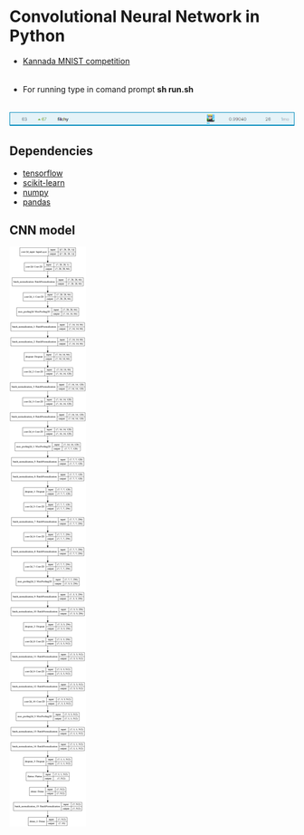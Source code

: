 # Convolutional Neural Network in Python
- [Kannada MNIST competition](https://www.kaggle.com/c/Kannada-MNIST/overview)
######
- For running type in comand prompt **sh run.sh**
######
![](result_img/result.png)

## Dependencies
* [tensorflow](https://www.tensorflow.org/)
* [scikit-learn](https://scikit-learn.org/stable/)
* [numpy](https://numpy.org/)
* [pandas](https://pandas.pydata.org/)

## CNN model
![](model_img/cnn_model.png)
